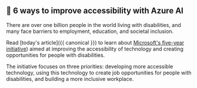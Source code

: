 ## 🚌 6 ways to improve accessibility with Azure AI

<!-- Read [today's article]({{ canonical }}) -->

There are over one billion people in the world living with disabilities, and many face barriers to employment, education, and societal inclusion. 

Read [today's article]({{ canonical }}) to learn about [Microsoft's five-year initiative](https://blogs.microsoft.com/blog/2021/04/28/doubling-down-on-accessibility-microsofts-next-steps-to-expand-accessibility-in-technology-the-workforce-and-workplace)) aimed at improving the accessibility of technology and creating opportunities for people with disabilities. 

The initiative focuses on three priorities: developing more accessible technology, using this technology to create job opportunities for people with disabilities, and building a more inclusive workplace. 